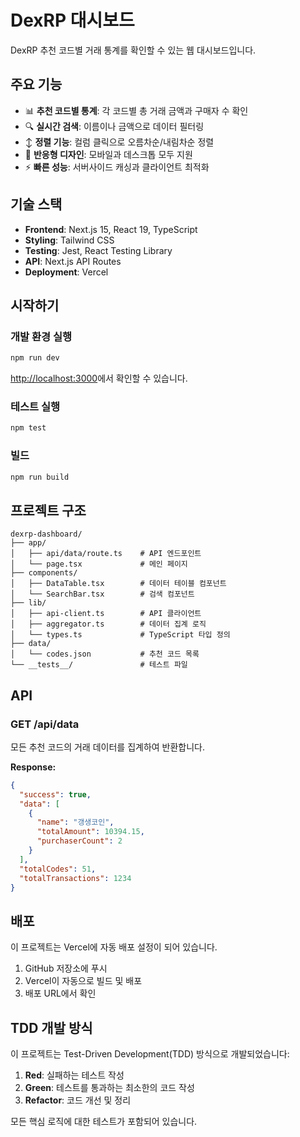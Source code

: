# DexRP 대시보드

DexRP 추천 코드별 거래 통계를 확인할 수 있는 웹 대시보드입니다.

## 주요 기능

- 📊 **추천 코드별 통계**: 각 코드별 총 거래 금액과 구매자 수 확인
- 🔍 **실시간 검색**: 이름이나 금액으로 데이터 필터링
- ↕️ **정렬 기능**: 컬럼 클릭으로 오름차순/내림차순 정렬
- 📱 **반응형 디자인**: 모바일과 데스크톱 모두 지원
- ⚡ **빠른 성능**: 서버사이드 캐싱과 클라이언트 최적화

## 기술 스택

- **Frontend**: Next.js 15, React 19, TypeScript
- **Styling**: Tailwind CSS
- **Testing**: Jest, React Testing Library
- **API**: Next.js API Routes
- **Deployment**: Vercel

## 시작하기

### 개발 환경 실행

```bash
npm run dev
```

[http://localhost:3000](http://localhost:3000)에서 확인할 수 있습니다.

### 테스트 실행

```bash
npm test
```

### 빌드

```bash
npm run build
```

## 프로젝트 구조

```
dexrp-dashboard/
├── app/
│   ├── api/data/route.ts    # API 엔드포인트
│   └── page.tsx             # 메인 페이지
├── components/
│   ├── DataTable.tsx        # 데이터 테이블 컴포넌트
│   └── SearchBar.tsx        # 검색 컴포넌트
├── lib/
│   ├── api-client.ts        # API 클라이언트
│   ├── aggregator.ts        # 데이터 집계 로직
│   └── types.ts             # TypeScript 타입 정의
├── data/
│   └── codes.json           # 추천 코드 목록
└── __tests__/               # 테스트 파일
```

## API

### GET /api/data

모든 추천 코드의 거래 데이터를 집계하여 반환합니다.

**Response:**
```json
{
  "success": true,
  "data": [
    {
      "name": "갱생코인",
      "totalAmount": 10394.15,
      "purchaserCount": 2
    }
  ],
  "totalCodes": 51,
  "totalTransactions": 1234
}
```

## 배포

이 프로젝트는 Vercel에 자동 배포 설정이 되어 있습니다.

1. GitHub 저장소에 푸시
2. Vercel이 자동으로 빌드 및 배포
3. 배포 URL에서 확인

## TDD 개발 방식

이 프로젝트는 Test-Driven Development(TDD) 방식으로 개발되었습니다:

1. **Red**: 실패하는 테스트 작성
2. **Green**: 테스트를 통과하는 최소한의 코드 작성
3. **Refactor**: 코드 개선 및 정리

모든 핵심 로직에 대한 테스트가 포함되어 있습니다.
